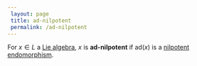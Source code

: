 ```yaml
---
 layout: page
 title: ad-nilpotent
 permalink: /ad-nilpotent
---
```

For $x\in L$ a [Lie algebra](https://defsmath.github.io/DefsMath/Lie_algebra), $x$ is **ad-nilpotent** if $\text{ad}(x)$ is a [nilpotent](https://defsmath.github.io/DefsMath/nilpotent) [endomorphism](https://defsmath.github.io/DefsMath/endomorphism).